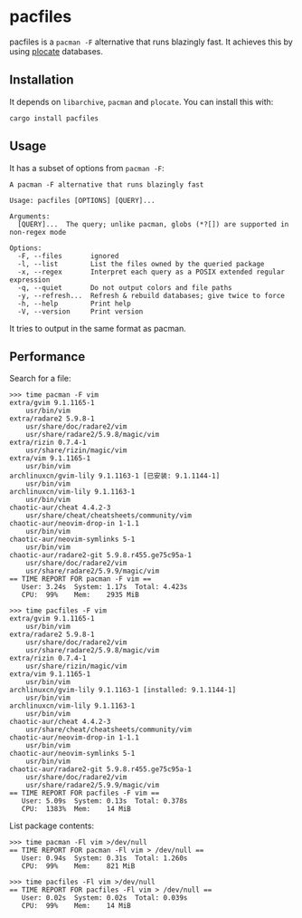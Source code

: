pacfiles
====

pacfiles is a `pacman -F` alternative that runs blazingly fast. It achieves this by using [plocate](https://plocate.sesse.net/) databases.

Installation
----

It depends on `libarchive`, `pacman` and `plocate`. You can install this with:

```
cargo install pacfiles
```

Usage
----

It has a subset of options from `pacman -F`:

```
A pacman -F alternative that runs blazingly fast

Usage: pacfiles [OPTIONS] [QUERY]...

Arguments:
  [QUERY]...  The query; unlike pacman, globs (*?[]) are supported in non-regex mode

Options:
  -F, --files       ignored
  -l, --list        List the files owned by the queried package
  -x, --regex       Interpret each query as a POSIX extended regular expression
  -q, --quiet       Do not output colors and file paths
  -y, --refresh...  Refresh & rebuild databases; give twice to force
  -h, --help        Print help
  -V, --version     Print version
```

It tries to output in the same format as pacman.

Performance
----

Search for a file:

```
>>> time pacman -F vim
extra/gvim 9.1.1165-1
    usr/bin/vim
extra/radare2 5.9.8-1
    usr/share/doc/radare2/vim
    usr/share/radare2/5.9.8/magic/vim
extra/rizin 0.7.4-1
    usr/share/rizin/magic/vim
extra/vim 9.1.1165-1
    usr/bin/vim
archlinuxcn/gvim-lily 9.1.1163-1 [已安装: 9.1.1144-1]
    usr/bin/vim
archlinuxcn/vim-lily 9.1.1163-1
    usr/bin/vim
chaotic-aur/cheat 4.4.2-3
    usr/share/cheat/cheatsheets/community/vim
chaotic-aur/neovim-drop-in 1-1.1
    usr/bin/vim
chaotic-aur/neovim-symlinks 5-1
    usr/bin/vim
chaotic-aur/radare2-git 5.9.8.r455.ge75c95a-1
    usr/share/doc/radare2/vim
    usr/share/radare2/5.9.9/magic/vim
== TIME REPORT FOR pacman -F vim ==
   User: 3.24s  System: 1.17s  Total: 4.423s
   CPU:  99%    Mem:    2935 MiB

>>> time pacfiles -F vim
extra/gvim 9.1.1165-1
    usr/bin/vim
extra/radare2 5.9.8-1
    usr/share/doc/radare2/vim
    usr/share/radare2/5.9.8/magic/vim
extra/rizin 0.7.4-1
    usr/share/rizin/magic/vim
extra/vim 9.1.1165-1
    usr/bin/vim
archlinuxcn/gvim-lily 9.1.1163-1 [installed: 9.1.1144-1]
    usr/bin/vim
archlinuxcn/vim-lily 9.1.1163-1
    usr/bin/vim
chaotic-aur/cheat 4.4.2-3
    usr/share/cheat/cheatsheets/community/vim
chaotic-aur/neovim-drop-in 1-1.1
    usr/bin/vim
chaotic-aur/neovim-symlinks 5-1
    usr/bin/vim
chaotic-aur/radare2-git 5.9.8.r455.ge75c95a-1
    usr/share/doc/radare2/vim
    usr/share/radare2/5.9.9/magic/vim
== TIME REPORT FOR pacfiles -F vim ==
   User: 5.09s  System: 0.13s  Total: 0.378s
   CPU:  1383%  Mem:    14 MiB
```

List package contents:

```
>>> time pacman -Fl vim >/dev/null
== TIME REPORT FOR pacman -Fl vim > /dev/null ==
   User: 0.94s  System: 0.31s  Total: 1.260s
   CPU:  99%    Mem:    821 MiB

>>> time pacfiles -Fl vim >/dev/null
== TIME REPORT FOR pacfiles -Fl vim > /dev/null ==
   User: 0.02s  System: 0.02s  Total: 0.039s
   CPU:  99%    Mem:    14 MiB
```
